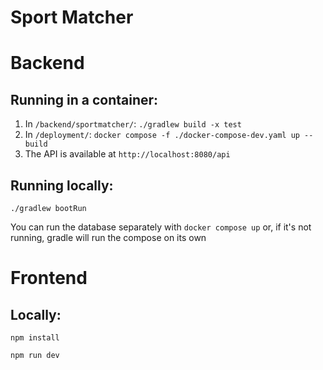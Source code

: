 
# Sport Matcher

# Backend

## Running in a container:
1. In `/backend/sportmatcher/`: `./gradlew build -x test`
2. In `/deployment/`: `docker compose -f ./docker-compose-dev.yaml up --build`
3. The API is available at `http://localhost:8080/api`


## Running locally:
`./gradlew bootRun`

You can run the database separately with 
`docker compose up`
or, if it's not running, gradle will run the compose on its own

# Frontend
## Locally:
`npm install`

`npm run dev`
